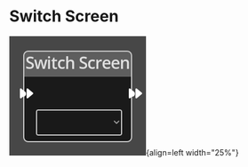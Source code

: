 
# Switch Screen

![Switch Screen Node](../../assets/nodes/switch_screen.png){align=left width="25%"}
